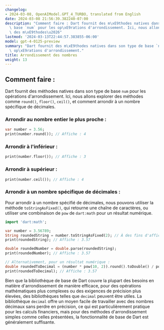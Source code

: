 ```yaml
---
changelog:
- 2024-03-08, OpenAIModel.GPT_4_TURBO, translated from English
date: 2024-03-08 21:56:39.382240-07:00
description: "Comment faire : Dart fournit des m\xE9thodes natives dans son type de\
  \ base `num` pour les op\xE9rations d'arrondissement. Ici, nous allons explorer\
  \ des m\xE9thodes\u2026"
lastmod: '2024-03-13T22:44:57.383855-06:00'
model: gpt-4-0125-preview
summary: "Dart fournit des m\xE9thodes natives dans son type de base `num` pour les\
  \ op\xE9rations d'arrondissement."
title: Arrondissement des nombres
weight: 13
---
```


## Comment faire :
Dart fournit des méthodes natives dans son type de base `num` pour les opérations d'arrondissement. Ici, nous allons explorer des méthodes comme `round()`, `floor()`, `ceil()`, et comment arrondir à un nombre spécifique de décimales.

### Arrondir au nombre entier le plus proche :
```dart
var number = 3.56;
print(number.round()); // Affiche : 4
```

### Arrondir à l'inférieur :
```dart
print(number.floor()); // Affiche : 3
```

### Arrondir à supérieur :
```dart
print(number.ceil()); // Affiche : 4
```

### Arrondir à un nombre spécifique de décimales :
Pour arrondir à un nombre spécifié de décimales, nous pouvons utiliser la méthode `toStringAsFixed()`, qui retourne une chaîne de caractères, ou utiliser une combinaison de `pow` de `dart:math` pour un résultat numérique.

```dart
import 'dart:math';

var number = 3.56789;
String roundedString = number.toStringAsFixed(2); // À des fins d'affichage
print(roundedString); // Affiche : 3.57

double roundedNumber = double.parse(roundedString);
print(roundedNumber); // Affiche : 3.57

// Alternativement, pour un résultat numérique :
double roundedToDecimal = (number * pow(10, 2)).round().toDouble() / pow(10, 2);
print(roundedToDecimal); // Affiche : 3.57
```

Bien que la bibliothèque de base de Dart couvre la plupart des besoins en matière d'arrondissement de manière efficace, pour des opérations mathématiques plus complexes ou des exigences de précision plus élevées, des bibliothèques telles que `decimal` peuvent être utiles. La bibliothèque `decimal` offre un moyen facile de travailler avec des nombres décimaux sans perdre en précision, ce qui est particulièrement pratique pour les calculs financiers, mais pour des méthodes d'arrondissement simples comme celles présentées, la fonctionnalité de base de Dart est généralement suffisante.
